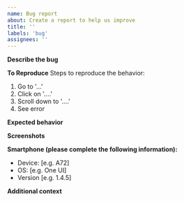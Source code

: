 ```yaml
---
name: Bug report
about: Create a report to help us improve
title: ''
labels: 'bug'
assignees: ''
---
```


**Describe the bug**
<!-- A clear and concise description of what the bug is. -->

**To Reproduce**
Steps to reproduce the behavior:
1. Go to '...'
2. Click on '....'
3. Scroll down to '....'
4. See error

**Expected behavior**
<!-- A clear and concise description of what you expected to happen. -->

**Screenshots**
<!-- If applicable, add screenshots to help explain your problem. -->

**Smartphone (please complete the following information):**
- Device: [e.g. A72]
- OS: [e.g. One UI]
- Version [e.g. 1.4.5]

**Additional context**
<!-- Add any other context about the problem here. -->

